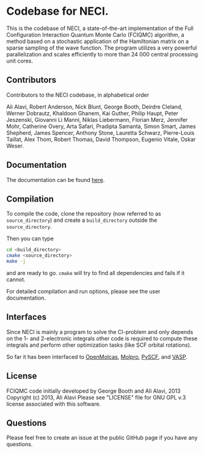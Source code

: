 # Codebase for NECI.

This is the codebase of NECI,
a state-of-the-art implementation of the Full Configuration Interaction Quantum Monte Carlo (FCIQMC) algorithm,
a method based on a stochastic application of the Hamiltonian matrix on a sparse sampling of the wave function.
The program utilizes a
very powerful parallelization and scales efficiently to more than 24 000 central processing unit cores.

## Contributors
Contributors to the NECI codebase, in alphabetical order

Ali Alavi, Robert Anderson, Nick Blunt, George Booth, Deirdre Cleland, Werner Dobrautz,
Khaldoon Ghanem, Kai Guther, Philip Haupt, Peter Jeszenski, Giovanni Li Manni,
Niklas Liebermann, Florian Merz, Jennifer Mohr, Catherine Overy, Arta Safari, Pradipta Samanta,
Simon Smart, James Shepherd, James Spencer, Anthony Stone, Lauretta Schwarz, Pierre-Louis Taillat,
Alex Thom, Robert Thomas, David Thompson, Eugenio Vitale, Oskar Weser.

## Documentation

The documentation can be found [here](https://www2.fkf.mpg.de/alavi/neci/devel/page/index.html).

## Compilation

To compile the code, clone the repository (now referred to as `source_directory`)
and create a `build_directory` outside the `source_directory`.

Then you can type
```bash
cd <build_directory>
cmake <source_directory>
make -j
```
and are ready to go.
`cmake` will try to find all dependencies and fails if it cannot.

For detailed compilation and run options, please see the user documentation.


## Interfaces

Since NECI is mainly a program to solve the CI-problem
and only depends on the 1- and 2-electronic integrals
other code is required to compute these integrals and perform
other optimization tasks (like SCF orbital rotations).

So far it has been interfaced to
[OpenMolcas](https://molcas.gitlab.io/OpenMolcas/sphinx/users.guide/programs/rasscf.html#stochastic-casscf-method),
[Molpro](https://www.molpro.net/),
[PySCF](https://pyscf.org/), and [VASP](https://www.vasp.at/).


## License

FCIQMC code initially developed by George Booth and Ali Alavi, 2013
Copyright (c) 2013, Ali Alavi
Please see "LICENSE" file for GNU GPL v.3 license associated with this software.

## Questions

Please feel free to create an issue at the public GitHub page
if you have any questions.
